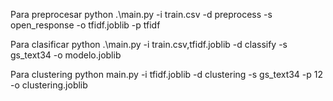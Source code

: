 
Para preprocesar
python .\main.py -i train.csv -d preprocess -s open_response -o tfidf.joblib -p tfidf

Para clasificar
python .\main.py -i train.csv,tfidf.joblib -d classify -s gs_text34 -o modelo.joblib

Para clustering
python main.py -i tfidf.joblib -d clustering -s gs_text34 -p 12 -o clustering.joblib
